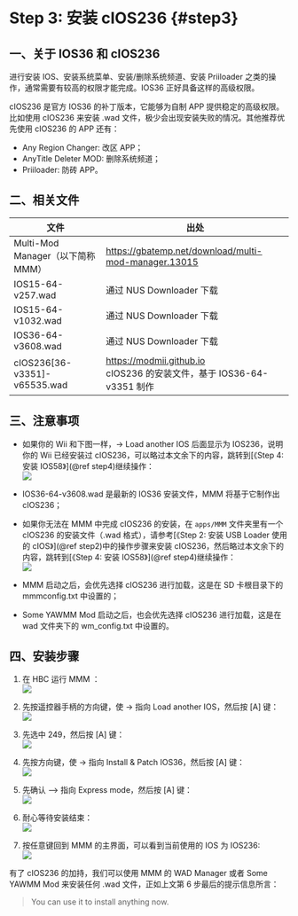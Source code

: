 # Step 3: 安装 cIOS236  {#step3}


## 一、关于 IOS36 和 cIOS236

进行安装 IOS、安装系统菜单、安装/删除系统频道、安装 Priiloader 之类的操作，通常需要有较高的权限才能完成。IOS36 正好具备这样的高级权限。

cIOS236 是官方 IOS36 的补丁版本，它能够为自制 APP 提供稳定的高级权限。比如使用 cIOS236 来安装 .wad 文件，极少会出现安装失败的情况。其他推荐优先使用 cIOS236 的 APP 还有：

- Any Region Changer: 改区 APP；
- AnyTitle Deleter MOD: 删除系统频道；
- Priiloader: 防砖 APP。 


## 二、相关文件

| 文件 | 出处 |
| --- | --- |
| Multi-Mod Manager（以下简称 MMM） | <https://gbatemp.net/download/multi-mod-manager.13015> |
| IOS15-64-v257.wad | 通过 NUS Downloader 下载 |
| IOS15-64-v1032.wad | 通过 NUS Downloader 下载 |
| IOS36-64-v3608.wad | 通过 NUS Downloader 下载 |
| cIOS236[36-v3351]-v65535.wad | <https://modmii.github.io> <br/>cIOS236 的安装文件，基于 IOS36-64-v3351 制作 |


## 三、注意事项

- 如果你的 Wii 和下图一样，-> Load another IOS 后面显示为 IOS236，说明你的 Wii 已经安装过 cIOS236，可以略过本文余下的内容，跳转到[《Step 4: 安装 IOS58》](@ref step4)继续操作：<br/>
  ![](./mmm-cios236-loaded.png)

- IOS36-64-v3608.wad 是最新的 IOS36 安装文件，MMM 将基于它制作出 cIOS236；

- 如果你无法在 MMM 中完成 cIOS236 的安装，在 `apps/MMM` 文件夹里有一个 cIOS236 的安装文件（.wad 格式），请参考[《Step 2: 安装 USB Loader 使用的 cIOS》](@ref step2)中的操作步骤来安装 cIOS236，然后略过本文余下的内容，跳转到[《Step 4: 安装 IOS58》](@ref step4)继续操作：<br/>
  ![](./yawmME-select-cios236.png)

- MMM 启动之后，会优先选择 cIOS236 进行加载，这是在 SD 卡根目录下的 mmmconfig.txt 中设置的；

- Some YAWMM Mod 启动之后，也会优先选择 cIOS236 进行加载，这是在 wad 文件夹下的 wm_config.txt 中设置的。


## 四、安装步骤

1. 在 HBC 运行 MMM ：<br/>
  ![](./multi-mod-manager.png)

2. 先按遥控器手柄的方向键，使 -> 指向 Load another IOS，然后按 [A] 键：<br/>
  ![](./mmm-load-another-ios.png)

3. 先选中 249，然后按 [A] 键：<br/>
  ![](./mmm-select-cios249.png)

4. 先按方向键，使 -> 指向 Install & Patch IOS36，然后按 [A] 键：<br/>
  ![](./mmm-cios249-loaded.png)

5. 先确认 --> 指向 Express mode，然后按 [A] 键：<br/>
  ![](./mmm-express-mode.png)

6. 耐心等待安装结束：<br/>
  ![](./mmm-install-cios236.png)

7. 按任意键回到 MMM 的主界面，可以看到当前使用的 IOS 为 IOS236:<br/>
  ![](./mmm-cios236-loaded.png)


有了 cIOS236 的加持，我们可以使用 MMM 的 WAD Manager 或者 Some YAWMM Mod 来安装任何 .wad 文件，正如上文第 6 步最后的提示信息所言：

> You can use it to install anything now.
